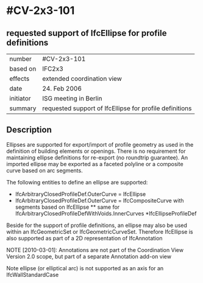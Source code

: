 # #CV-2x3-101
## requested support of IfcEllipse for profile definitions

| | |   
------------ | -------------
|number|#CV-2x3-101| 
|based on|IFC2x3|
|effects|extended coordination view|
|date|24. Feb 2006|
|initiator|ISG meeting in Berlin|
|summary|requested support of IfcEllipse for profile definitions| 


## Description
Ellipses are supported for export/import of profile geometry as used in the definition of building elements or openings. There is no requirement for maintaining ellipse definitions for re-export (no roundtrip guarantee). An imported ellipse may be exported as a faceted polyline or a composite curve based on arc segments.

The following entities to define an ellipse are supported:

* IfcArbitraryClosedProfileDef.OuterCurve = IfcEllipse
* IfcArbitraryClosedProfileDef.OuterCurve = IfcCompositeCurve with segments based on IfcEllipse
** same for IfcArbitraryClosedProfileDefWithVoids.InnerCurves
*IfcEllipseProfileDef
 

Beside for the support of profile definitions, an ellipse may also be used within an IfcGeometricSet or IfcGeometricCurveSet. Therefore IfcEllipse is also supported as part of a 2D representation of IfcAnnotation

NOTE [2010-03-01]:  Annotations are not part of the Coordination View Version 2.0 scope, but part of a separate Annotation add-on view 

Note ellipse (or elliptical arc) is not supported as an axis for an IfcWallStandardCase
